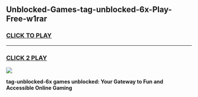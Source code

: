 
## Unblocked-Games-tag-unblocked-6x-Play-Free-w1rar
<h3>
<a href="https://premium76.site?title=tag-unblocked-6x&ref=19M">CLICK TO PLAY</a></h3>
<hr>

<h3>
<a href="https://premium76.site?title=tag-unblocked-6x&ref=19M">CLICK 2 PLAY</a>
  
</h3>

<a href="https://premium76.site?title=tag-unblocked-6x&ref=19M"><img src="https://clearcache.store/games.png"></a>


**tag-unblocked-6x games unblocked: Your Gateway to Fun and Accessible Online Gaming**
